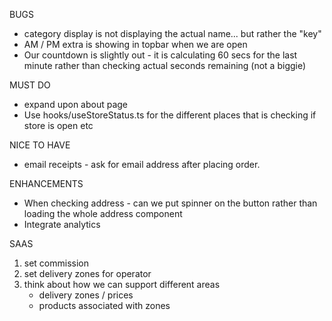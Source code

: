 BUGS
- category display is not displaying the actual name... but rather the "key"
- AM / PM extra is showing in topbar when we are open
- Our countdown is slightly out - it is calculating 60 secs for the last minute rather than checking actual seconds remaining (not a biggie)

MUST DO
- expand upon about page
- Use hooks/useStoreStatus.ts for the different places that is checking if store is open etc

NICE TO HAVE
- email receipts - ask for email address after placing order.

ENHANCEMENTS
- When checking address - can we put spinner on the button rather than loading the whole address component
- Integrate analytics



SAAS
1. set commission
2. set delivery zones for operator
3. think about how we can support different areas
    - delivery zones / prices
    - products associated with zones
